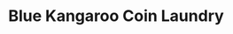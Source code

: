 ---
title: "Blue Kangaroo Coin Laundry"
url: /chicago/blue-kangaroo-coin-laundry/
shop: Wäscherei
---
